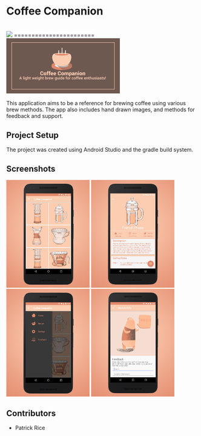 # Coffee Companion

<br>
<a href="https://play.google.com/store/apps/details?id=com.brewguide.android.coffeebrewguide&hl=en"><img id="screen-5" src="https://play.google.com/intl/en_us/badges/images/generic/en_badge_web_generic.png" width="150" /></a>
=======================
<img id="screen-5" src="Design/screenshots/banner.png" width="300" />

This application aims to be a reference for brewing coffee using various brew methods. 
The app also includes hand drawn images, and methods for feedback and support.



## Project Setup
The project was created using Android Studio and the gradle build system.

## Screenshots
<img id="screen-1" src="Design/screenshots/main.jpg" width="220"/>
<img id="screen-2" src="Design/screenshots/method.jpg" width="220"  />
<img id="screen-3" src="Design/screenshots/settings.jpg" width="220" />
<img id="screen-4" src="Design/screenshots/feedback.jpg" width="220"/>

## Contributors
* Patrick Rice